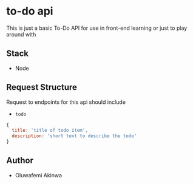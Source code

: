# to-do api

This is just a basic To-Do API for use in front-end learning or just to play around with

## Stack

- Node

## Request Structure

Request to endpoints for this api should include

- `todo`

```js
{
  title: 'title of todo item',
  description: 'short text to describe the todo'
}
```

## Author

- Oluwafemi Akinwa